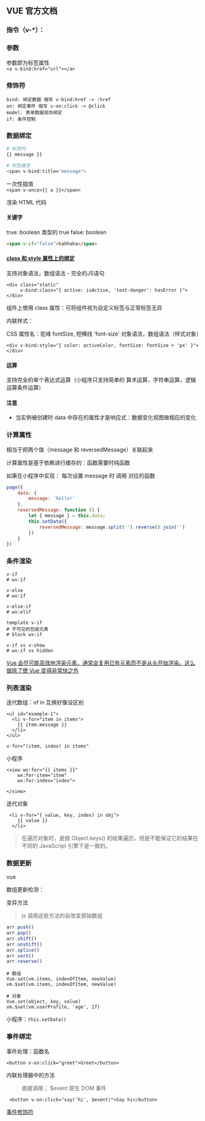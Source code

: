 ## VUE 官方文档

### 指令（v-*）：

### 参数
参数即为标签属性  
`<a v-bind:href="url"></a>`

### 修饰符


```
bind: 绑定数据 缩写 v-bind:href -> :href
on: 绑定事件 缩写 v-on:click -> @click
model: 表单数据双向绑定
if: 条件控制
```

### 数据绑定

```sh
# 标签内
{{ message }}

# 标签属性
<span v-bind:title="message">
```

一次性插值  
`<span v-once>{{ a }}</span>`

渲染 HTML 代码

#### 关键字
true: boolean 类型的 true
false: boolean 
```html
<span v-if="false">hahhaha</span>
```

#### [class 和 style 属性上的绑定](https://vuejs.bootcss.com/v2/guide/class-and-style.html)

支持对象语法，数组语法 - 完全的JS语句
```vue
<div class="static"
     v-bind:class="{ active: isActive, 'text-danger': hasError }">
</div>
```

组件上使用 class 属性：可将组件视为自定义标签与正常标签无异

内联样式：  

CSS 属性名：驼峰 fontSize, 短横线 'font-size'
对象语法，数组语法（样式对象）

```vue
<div v-bind:style="{ color: activeColor, fontSize: fontSize + 'px' }"></div>
```

#### 运算
支持完全的单个表达式运算（小程序只支持简单的 算术运算，字符串运算，逻辑运算条件运算）

#### 注意
* 当实例被创建时 data 中存在的属性才是响应式：数据变化视图做相应的变化

### 计算属性
相当于把两个值（message 和 reversedMessage）关联起来

计算属性是基于依赖进行缓存的：函数需要时纯函数

如果在小程序中实现：
每次设置 message 时 调用 对应的函数
```js
page({
    data: {
        message: 'hello!'
    },
    reversedMessage: function () {
        let { message } = this.data;
        this.setData({
            reversedMessage: message.split('').reverse().join('')
        })
    }
})
```

### 条件渲染

```
v-if
# wx:if

v-else
# wx:if

v-else-if
# wx:elif

template v-if 
# 不可见的包装元素
# block wx:if

v-if vs v-show
# wx:if vs hidden
```

[Vue 会尽可能高效地渲染元素，通常会复用已有元素而不是从头开始渲染。这么做除了使 Vue 变得非常快之外](https://vuejs.bootcss.com/v2/guide/conditional.html#%E7%94%A8-key-%E7%AE%A1%E7%90%86%E5%8F%AF%E5%A4%8D%E7%94%A8%E7%9A%84%E5%85%83%E7%B4%A0)

### 列表渲染

迭代数组：of in 互换好像没区别
```vue
<ul id="example-1">
  <li v-for="item in items">
    {{ item.message }}
  </li>
</ul>

v-for="(item, index) in items"

```
小程序
```vue
<view wx:for="{{ items }}" 
    wx:for-item="item"
    wx:for-index="index">

</view>
```

迭代对象

```vue
 <li v-for="{ value, key, index) in obj">
    {{ value }}
  </li>
```
> 在遍历对象时，是按 Object.keys() 的结果遍历，但是不能保证它的结果在不同的 JavaScript 引擎下是一致的。

### 数据更新

vue

数组更新检测：

变异方法
> js 调用这些方法的会改变原始数组
```js
arr.push()
arr.pop()
arr.shift()
arr.unshift()
arr.splice()
arr.sort()
arr.reverse()
```

```vue
# 数组
Vue.set(vm.items, indexOfItem, newValue)
vm.$set(vm.items, indexOfItem, newValue)

# 对象
Vue.set(object, key, value)
vm.$set(vm.userProfile, 'age', 27)
```

小程序：`this.setData()`

### 事件绑定

事件处理：函数名
```vue
<button v-on:click="greet">Greet</button>
```

内联处理器中的方法
> 直接调用； $event 原生 DOM 事件
```vue
 <button v-on:click="say('hi', $event)">Say hi</button>
```

[事件修饰符](https://vuejs.bootcss.com/v2/guide/events.html#%E4%BA%8B%E4%BB%B6%E4%BF%AE%E9%A5%B0%E7%AC%A6)
